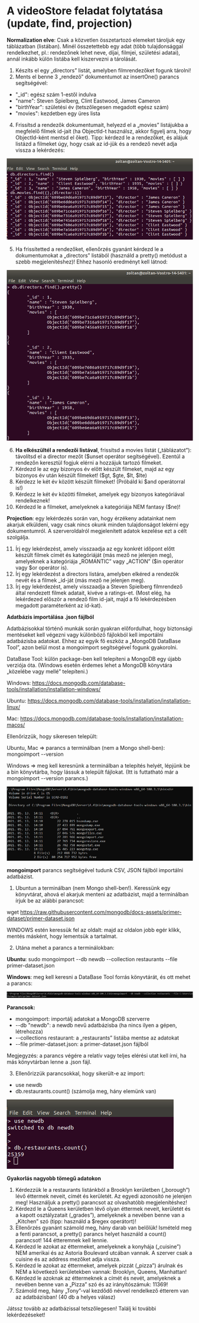 # A videoStore feladat folytatása (update, find, projection)

**Normalization elve**: Csak a közvetlen összetartozó elemeket tároljuk egy táblázatban (listában). Minél összetettebb egy adat (több tulajdonsággal rendelkezhet, pl.: rendezőnek lehet neve, díjai, filmjei, születési adatai), annál inkább külön listába kell kiszervezni a tárolását.

1. Készíts el egy „directors” listát, amelyben filmrendezőket fogunk tárolni!
2. Ments el benne 3 „rendező” dokumentumot az insertOne() parancs segítségével:
- "_id": egész szám 1-estől indulva
- "name": Steven Spielberg, Clint Eastwood, James Cameron
- "birthYear": születési év (tetszőlegesen megadott egész szám)
- "movies": kezdetben egy üres lista
4. Frissítsd a rendezők dokumentumait, helyezd el a „movies” listájukba a megfelelő filmek id-jait (ha ObjectId-t használsz, akkor figyelj arra, hogy ObjectId-ként mentsd el őket). Tipp: kérdezd le a rendezőket, és alájuk listázd a filmeket úgy, hogy csak az id-jük és a rendező nevét adja vissza a lekérdezés:

![1](/mongo-feladat-02/img/1.png)


5. Ha frissítetted a rendezőket, ellenőrzés gyanánt kérdezd le a dokumentumokat a „directors” listából (használd a pretty() metódust a szebb megjelenítéshez)! Ehhez hasonló eredményt kell látnod:

![2](/mongo-feladat-02/img/2.png)

6. **Ha elkészültél a rendezői listával**, frissítsd a movies listát („táblázatot”): távolítsd el a director mezőt ($unset operátor segítségével). Ezentúl a rendezőn keresztül fogjuk elérni a hozzájuk tartozó filmeket.
7. Kérdezd le az egy bizonyos év előtt készült filmeket, majd az egy bizonyos év után készült filmeket! ($gt, $gte, $lt, $lte)
8. Kérdezz le két év között készült filmeket! (Próbáld ki $and operátorral is!)
9. Kérdezz le két év közötti filmeket, amelyek egy bizonyos kategóriával rendelkeznek!
10. Kérdezd le a filmeket, amelyeknek a kategóriája NEM fantasy ($ne)!

**Projection**: egy lekérdezés során van, hogy érzékeny adatainkat nem akarjuk elküldeni, vagy csak nincs okunk minden tulajdonságot lekérni egy dokumentumról. A szerveroldalról megjelenített adatok kezelése ezt a célt szolgálja.

11. Írj egy lekérdezést, amely visszaadja az egy konkrét időpont előtt készült filmek címét és kategóriáját (más mező ne jelenjen meg), amelyeknek a kategóriája „ROMANTIC” vagy „ACTION” ($in operátor vagy $or operátor is).
12. Írj egy lekérdezést a directors listára, amelyben elkéred a rendezők nevét és a filmek _id-ját (más mező ne jelenjen meg).
13. Írj egy lekérdezést, amely visszaadja a Steven Spielberg filmrendező által rendezett filmek adatait, kivéve a ratings-et. (Most elég, ha lekérdezed először a rendező film id-jait, majd a fő lekérdezésben megadott paraméterként az id-kat).

**Adatbázis importálása .json fájlból**

Adatbázisokkal történő munkák során gyakran előfordulhat, hogy biztonsági mentéseket kell végezni vagy különböző fájlokból kell importálni adatbázisba adatokat. Ehhez az egyik fő eszköz a „MongoDB DataBase Tool”, azon belül most a mongoimport segítségével fogunk gyakorolni.

DataBase Tool: külön package-ben kell telepíteni a MongoDB egy újabb verziója óta. (Windows esetén érdemes lehet a MongoDB könyvtára „közelébe vagy mellé” telepíteni.)

Windows: https://docs.mongodb.com/database-tools/installation/installation-windows/

Ubuntu: https://docs.mongodb.com/database-tools/installation/installation-linux/

Mac: https://docs.mongodb.com/database-tools/installation/installation-macos/

Ellenőrizzük, hogy sikeresen települt:

Ubuntu, Mac => parancs a terminálban (nem a Mongo shell-ben): mongoimport --version

Windows => meg kell keresnünk a terminálban a telepítés helyét, lépjünk be a bin könyvtárba, hogy lássuk a települt fájlokat. (Itt is futtatható már a mongoimport --version parancs.)

![3](/mongo-feladat-02/img/3.png)

**mongoimport** parancs segítségével tudunk CSV, JSON fájlból importálni adatbázist.

1. Ubuntun a terminálban (nem Mongo shell-ben!). Keressünk egy könyvtárat, ahová el akarjuk menteni az adatbázist, majd a terminálban írjuk be az alábbi parancsot:

wget https://raw.githubusercontent.com/mongodb/docs-assets/primer-dataset/primer-dataset.json

WINDOWS estén keressük fel az oldalt: majd az oldalon jobb egér klikk, mentés másként, hogy lementsük a tartalmat.

2. Utána mehet a parancs a terminálokban:

**Ubuntu**: sudo mongoimport --db newdb --collection restaurants --file primer-dataset.json

**Windows**: meg kell keresni a DataBase Tool forrás könyvtárát, és ott mehet a parancs:

![4](/mongo-feladat-02/img/4.png)

**Parancsok:**

- mongoimport: importálj adatokat a MongoDB szerverre
- --db "newdb": a newdb nevű adatbázisba (ha nincs ilyen a gépen, létrehozza)
- --collections restaurant: a „restaurants” listába mentse az adatokat
- --file primer-dataset.json: a primer-dataset.json fájlból

Megjegyzés: a parancs végére a relatív vagy teljes elérési utat kell írni, ha más könyvtárban lenne a .json fájl.

3. Ellenőrizzük parancsokkal, hogy sikerült-e az import:
- use newdb
- db.restaurants.count() (számolja meg, hány elemünk van)

![5](/mongo-feladat-02/img/5.png)

**Gyakorlás nagyobb tömegű adatokon**

1. Kérdezzük le a restaurants listánkból a Brooklyn kerületben („borough”) lévő éttermek neveit, címét és kerületét. Az egyedi azonosító ne jelenjen meg! Használjuk a pretty() parancsot az olvashatóbb megjelenítéshez!
2. Kérdezd le a Queens kerületben lévő olyan éttermek neveit, kerületét és a kapott osztályzatait („grades”), amelyeknek a nevében benne van a „Kitchen” szó (tipp: használd a $regex operátort)!
3. Ellenőrzés gyanánt számold meg, hány darab van belőlük! Ismételd meg a fenti parancsot, a pretty() parancs helyet használd a count() parancsot! 144 étteremnek kell lennie.
4. Kérdezd le azokat az éttermeket, amelyeknek a konyhája („cuisine”) NEM amerikai és az Astoria Boulevard utcában vannak. A szerver csak a cuisine és az address mezőket adja vissza.
5. Kérdezd le azokat az éttermeket, amelyek pizzát („pizza”) árulnak és NEM a következő kerületekben vannak: Brooklyn, Queens, Manhattan!
6. Kérdezd le azoknak az éttermeknek a címét és nevét, amelyeknek a nevében benne van a „Pizza” szó és az irányítószámuk: 11369!
7. Számold meg, hány „Tony”-val kezdődő névvel rendelkező étterem van az adatbázisban! (40 db a helyes válasz)

Játssz tovább az adatbázissal tetszőlegesen! Találj ki további lekérdezéseket!